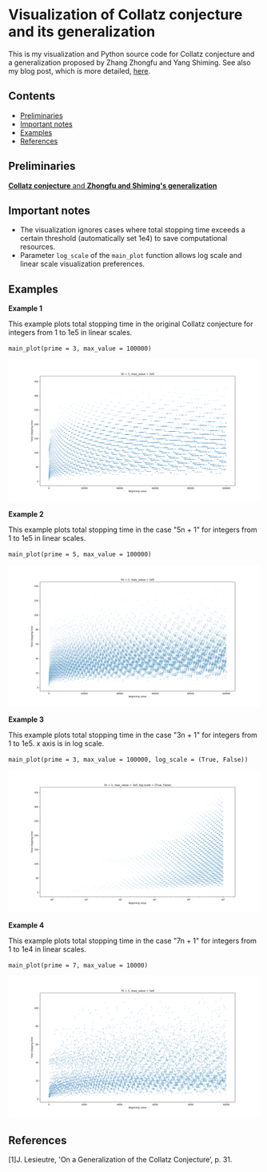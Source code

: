 # Visualization of Collatz conjecture and its generalization

This is my visualization and Python source code for Collatz conjecture and a generalization proposed by Zhang Zhongfu and Yang Shiming. See also my blog post, which is more detailed, [here].

## Contents
- [Preliminaries](#preliminaries)
- [Important notes](#important-notes)
- [Examples](#examples)
- [References](#references)

## Preliminaries

[**Collatz conjecture** and **Zhongfu and Shiming's generalization**]

## Important notes

- The visualization ignores cases where total stopping time exceeds a certain threshold (automatically set 1e4) to save computational resources.
- Parameter `log_scale` of the `main_plot` function allows log scale and linear scale visualization preferences. 

## Examples

**Example 1**

This example plots total stopping time in the original Collatz conjecture for integers from 1 to 1e5 in linear scales.

`main_plot(prime = 3, max_value = 100000)`

![ex1](Examples/ex1.png)

**Example 2**

This example plots total stopping time in the case "5n + 1" for integers from 1 to 1e5 in linear scales.

`main_plot(prime = 5, max_value = 100000)`

![ex2](Examples/ex2.png)

**Example 3**

This example plots total stopping time in the case "3n + 1" for integers from 1 to 1e5. x axis is in log scale.

`main_plot(prime = 3, max_value = 100000, log_scale = (True, False))`

![ex3](Examples/ex3.png)

**Example 4**

This example plots total stopping time in the case "7n + 1" for integers from 1 to 1e4 in linear scales.

`main_plot(prime = 7, max_value = 10000)`

![ex4](Examples/ex4.png)

## References

[1]J. Lesieutre, 'On a Generalization of the Collatz Conjecture’, p. 31.

[here]: https://minnq.github.io/coding%20practice/2019/09/03/collatz/
[**Collatz conjecture** and **Zhongfu and Shiming's generalization**]: https://minnq.github.io/website/visualization/2019-09-03/collatz.html#preliminaries

